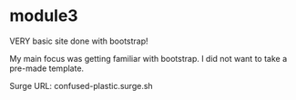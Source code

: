 # module3

VERY basic site done with bootstrap! 

My main focus was getting familiar with bootstrap.
I did not want to take a pre-made template. 


Surge URL: 
confused-plastic.surge.sh
